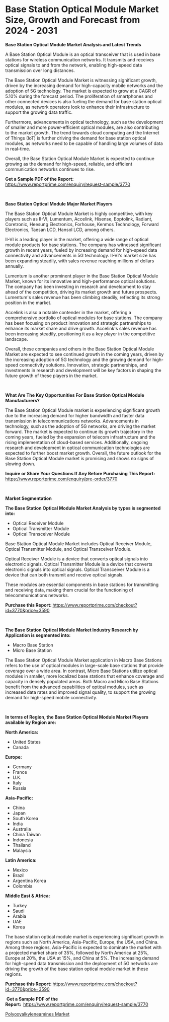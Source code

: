 <p><h1>Base Station Optical Module Market Size, Growth and Forecast from 2024 - 2031</h1></p><p><strong>Base Station Optical Module Market Analysis and Latest Trends</strong></p>
<p><p>A Base Station Optical Module is an optical transceiver that is used in base stations for wireless communication networks. It transmits and receives optical signals to and from the network, enabling high-speed data transmission over long distances.</p><p>The Base Station Optical Module Market is witnessing significant growth, driven by the increasing demand for high-capacity mobile networks and the adoption of 5G technology. The market is expected to grow at a CAGR of 5.10% during the forecast period. The proliferation of smartphones and other connected devices is also fueling the demand for base station optical modules, as network operators look to enhance their infrastructure to support the growing data traffic.</p><p>Furthermore, advancements in optical technology, such as the development of smaller and more power-efficient optical modules, are also contributing to the market growth. The trend towards cloud computing and the Internet of Things (IoT) is further driving the demand for base station optical modules, as networks need to be capable of handling large volumes of data in real-time.</p><p>Overall, the Base Station Optical Module Market is expected to continue growing as the demand for high-speed, reliable, and efficient communication networks continues to rise.</p></p>
<p><strong>Get a Sample PDF of the Report:&nbsp;</strong> <a href="https://www.reportprime.com/enquiry/request-sample/3770">https://www.reportprime.com/enquiry/request-sample/3770</a></p>
<p>&nbsp;</p>
<p><strong>Base Station Optical Module Major Market Players</strong></p>
<p><p>The Base Station Optical Module Market is highly competitive, with key players such as II-VI, Lumentum, Accelink, Hisense, Eoptolink, Radiant, Coretronic, Heesung Electronics, Forhouse, Kenmos Technology, Forward Electronics, Taesan LCD, Hansol LCD, among others.</p><p>II-VI is a leading player in the market, offering a wide range of optical module products for base stations. The company has witnessed significant growth in recent years, fueled by increasing demand for high-speed data connectivity and advancements in 5G technology. II-VI's market size has been expanding steadily, with sales revenue reaching millions of dollars annually.</p><p>Lumentum is another prominent player in the Base Station Optical Module Market, known for its innovative and high-performance optical solutions. The company has been investing in research and development to stay ahead of the competition, driving its market growth and future prospects. Lumentum's sales revenue has been climbing steadily, reflecting its strong position in the market.</p><p>Accelink is also a notable contender in the market, offering a comprehensive portfolio of optical modules for base stations. The company has been focusing on product innovation and strategic partnerships to enhance its market share and drive growth. Accelink's sales revenue has been increasing steadily, positioning it as a key player in the competitive landscape.</p><p>Overall, these companies and others in the Base Station Optical Module Market are expected to see continued growth in the coming years, driven by the increasing adoption of 5G technology and the growing demand for high-speed connectivity solutions. Innovation, strategic partnerships, and investments in research and development will be key factors in shaping the future growth of these players in the market.</p></p>
<p>&nbsp;</p>
<p><strong>What Are The Key Opportunities For Base Station Optical Module Manufacturers?</strong></p>
<p><p>The Base Station Optical Module market is experiencing significant growth due to the increasing demand for higher bandwidth and faster data transmission in telecommunications networks. Advancements in technology, such as the adoption of 5G networks, are driving the market forward. The market is expected to continue its growth trajectory in the coming years, fueled by the expansion of telecom infrastructure and the rising implementation of cloud-based services. Additionally, ongoing research and development in optical communication technologies are expected to further boost market growth. Overall, the future outlook for the Base Station Optical Module market is promising and shows no signs of slowing down.</p></p>
<p><strong>Inquire or Share Your Questions If Any Before Purchasing This Report:</strong> <a href="https://www.reportprime.com/enquiry/pre-order/3770">https://www.reportprime.com/enquiry/pre-order/3770</a></p>
<p>&nbsp;</p>
<p><strong>Market Segmentation</strong></p>
<p><strong>The Base Station Optical Module Market Analysis by types is segmented into:</strong></p>
<p><ul><li>Optical Receiver Module</li><li>Optical Transmitter Module</li><li>Optical Transceiver Module</li></ul></p>
<p><p>Base Station Optical Module Market includes Optical Receiver Module, Optical Transmitter Module, and Optical Transceiver Module. </p><p>Optical Receiver Module is a device that converts optical signals into electronic signals. Optical Transmitter Module is a device that converts electronic signals into optical signals. Optical Transceiver Module is a device that can both transmit and receive optical signals.</p><p>These modules are essential components in base stations for transmitting and receiving data, making them crucial for the functioning of telecommunications networks.</p></p>
<p><strong>Purchase this Report:&nbsp;</strong><a href="https://www.reportprime.com/checkout?id=3770&price=3590">https://www.reportprime.com/checkout?id=3770&price=3590</a></p>
<p>&nbsp;</p>
<p><strong>The Base Station Optical Module Market Industry Research by Application is segmented into:</strong></p>
<p><ul><li>Macro Base Station</li><li>Micro Base Station</li></ul></p>
<p><p>The Base Station Optical Module Market application in Macro Base Stations refers to the use of optical modules in large-scale base stations that provide coverage over a wide area. In contrast, Micro Base Stations utilize optical modules in smaller, more localized base stations that enhance coverage and capacity in densely populated areas. Both Macro and Micro Base Stations benefit from the advanced capabilities of optical modules, such as increased data rates and improved signal quality, to support the growing demand for high-speed mobile connectivity.</p></p>
<p>&nbsp;</p>
<p><strong>In terms of Region, the Base Station Optical Module Market Players available by Region are:</strong></p>
<p>
    <p> <strong> North America: </strong>
        <ul>
            <li>United States</li>
            <li>Canada</li>
        </ul>
        </p> 
    <p> <strong> Europe: </strong>
        <ul>
            <li>Germany</li>
            <li>France</li>
            <li>U.K.</li>
            <li>Italy</li>
            <li>Russia</li>
        </ul>
        </p> 
    <p> <strong> Asia-Pacific: </strong>
        <ul>
            <li>China</li>
            <li>Japan</li>
            <li>South Korea</li>
            <li>India</li>
            <li>Australia</li>
            <li>China Taiwan</li>
            <li>Indonesia</li>
            <li>Thailand</li>
            <li>Malaysia</li>
        </ul>
        </p> 
    <p> <strong> Latin America: </strong>
        <ul>
            <li>Mexico</li>
            <li>Brazil</li>
            <li>Argentina Korea</li>
            <li>Colombia</li>
        </ul>
        </p> 
    <p> <strong> Middle East & Africa: </strong>
        <ul>
            <li>Turkey</li>
            <li>Saudi</li>
            <li>Arabia</li>
            <li>UAE</li>
            <li>Korea</li>
        </ul>
    </p>
    </p>
<p><p>The base station optical module market is experiencing significant growth in regions such as North America, Asia-Pacific, Europe, the USA, and China. Among these regions, Asia-Pacific is expected to dominate the market with a projected market share of 35%, followed by North America at 25%, Europe at 20%, the USA at 15%, and China at 5%. The increasing demand for high-speed data transmission and the deployment of 5G networks are driving the growth of the base station optical module market in these regions.</p></p>
<p><strong>Purchase this Report: </strong><a href="https://www.reportprime.com/checkout?id=3770&price=3590">https://www.reportprime.com/checkout?id=3770&price=3590</a></p>
<p>&nbsp;<strong>Get a Sample PDF of the Report:&nbsp;&nbsp;</strong><a href="https://www.reportprime.com/enquiry/request-sample/3770">https://www.reportprime.com/enquiry/request-sample/3770</a></p>
<p><strong></strong></p>
<p><p><a href="https://carnation-joke-41f.notion.site/Polyoxyalkyleneamines-Market-Size-Share-Trends-Analysis-Report-By-Material-By-Type-By-End-user--c9def28795fa4503a15f5ce45c2695dd">Polyoxyalkyleneamines Market</a></p></p>